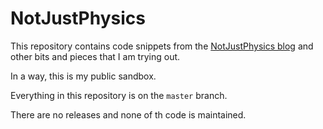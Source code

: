 # NotJustPhysics

This repository contains code snippets from the [NotJustPhysics blog](https://notjustphysics.com/blog) and other bits and pieces that I am trying out.

In a way, this is my public sandbox.

Everything in this repository is on the `master` branch. 

There are no releases and none of th code is maintained.
